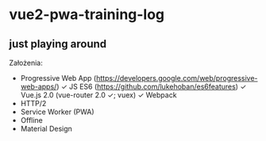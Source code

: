 # vue2-pwa-training-log
just playing around
---
Założenia:
* Progressive Web App (https://developers.google.com/web/progressive-web-apps/)
✓ JS ES6 (https://github.com/lukehoban/es6features)
✓ Vue.js 2.0 (vue-router 2.0 ✓; vuex)
✓ Webpack
* HTTP/2
* Service Worker (PWA)
* Offline
* Material Design
